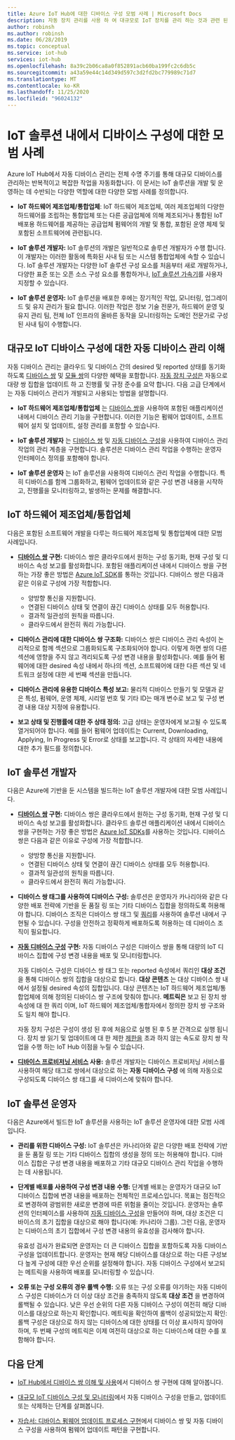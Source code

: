```yaml
---
title: Azure IoT Hub에 대한 디바이스 구성 모범 사례 | Microsoft Docs
description: 자동 장치 관리를 사용 하 여 대규모로 IoT 장치를 관리 하는 것과 관련 된 반복적인 복잡 한 작업을 최소화 하는 모범 사례에 대해 알아봅니다.
author: robinsh
ms.author: robinsh
ms.date: 06/28/2019
ms.topic: conceptual
ms.service: iot-hub
services: iot-hub
ms.openlocfilehash: 8a39c2b06ca8a0f852891acb60ba199fc2c6db5c
ms.sourcegitcommit: a43a59e44c14d349d597c3d2fd2bc779989c71d7
ms.translationtype: MT
ms.contentlocale: ko-KR
ms.lasthandoff: 11/25/2020
ms.locfileid: "96024132"
---
```

# <a name="best-practices-for-device-configuration-within-an-iot-solution"></a>IoT 솔루션 내에서 디바이스 구성에 대한 모범 사례

Azure IoT Hub에서 자동 디바이스 관리는 전체 수명 주기를 통해 대규모 디바이스를 관리하는 반복적이고 복잡한 작업을 자동화합니다. 이 문서는 IoT 솔루션을 개발 및 운영하는 데 수반되는 다양한 역할에 대한 다양한 모범 사례를 정의합니다.

* **IoT 하드웨어 제조업체/통합업체**: IoT 하드웨어 제조업체, 여러 제조업체의 다양한 하드웨어를 조립하는 통합업체 또는 다른 공급업체에 의해 제조되거나 통합된 IoT 배포용 하드웨어를 제공하는 공급업체 펌웨어의 개발 및 통합, 포함된 운영 체제 및 포함된 소프트웨어에 관련됩니다.

* **IoT 솔루션 개발자:** IoT 솔루션의 개발은 일반적으로 솔루션 개발자가 수행 합니다. 이 개발자는 이러한 활동에 특화된 사내 팀 또는 시스템 통합업체에 속할 수 있습니다. IoT 솔루션 개발자는 다양한 IoT 솔루션 구성 요소를 처음부터 새로 개발하거나, 다양한 표준 또는 오픈 소스 구성 요소를 통합하거나, [IoT 솔루션 가속기](../iot-accelerators/index.yml)를 사용자 지정할 수 있습니다.

* **IoT 솔루션 운영자:** IoT 솔루션을 배포한 후에는 장기적인 작업, 모니터링, 업그레이드 및 유지 관리가 필요 합니다. 이러한 작업은 정보 기술 전문가, 하드웨어 운영 및 유지 관리 팀, 전체 IoT 인프라의 올바른 동작을 모니터링하는 도메인 전문가로 구성된 사내 팀이 수행합니다.

## <a name="understand-automatic-device-management-for-configuring-iot-devices-at-scale"></a>대규모 IoT 디바이스 구성에 대한 자동 디바이스 관리 이해

자동 디바이스 관리는 클라우드 및 디바이스 간의 desired 및 reported 상태를 동기화하도록 [디바이스 쌍](iot-hub-devguide-device-twins.md) 및 [모듈 쌍](iot-hub-devguide-module-twins.md)의 다양한 혜택을 포함합니다. [자동 장치 구성은](./iot-hub-automatic-device-management.md) 자동으로 대량 쌍 집합을 업데이트 하 고 진행률 및 규정 준수를 요약 합니다. 다음 고급 단계에서는 자동 디바이스 관리가 개발되고 사용되는 방법을 설명합니다.

* **IoT 하드웨어 제조업체/통합업체** 는 [디바이스 쌍](iot-hub-devguide-device-twins.md)을 사용하여 포함된 애플리케이션 내에서 디바이스 관리 기능을 구현합니다. 이러한 기능은 펌웨어 업데이트, 소프트웨어 설치 및 업데이트, 설정 관리를 포함할 수 있습니다.

* **IoT 솔루션 개발자** 는 [디바이스 쌍](iot-hub-devguide-device-twins.md) 및 [자동 디바이스 구성](./iot-hub-automatic-device-management.md)을 사용하여 디바이스 관리 작업의 관리 계층을 구현합니다. 솔루션은 디바이스 관리 작업을 수행하는 운영자 인터페이스 정의를 포함해야 합니다.

* **IoT 솔루션 운영자** 는 IoT 솔루션을 사용하여 디바이스 관리 작업을 수행합니다. 특히 디바이스를 함께 그룹화하고, 펌웨어 업데이트와 같은 구성 변경 내용을 시작하고, 진행률을 모니터링하고, 발생하는 문제를 해결합니다.

## <a name="iot-hardware-manufacturerintegrator"></a>IoT 하드웨어 제조업체/통합업체

다음은 포함된 소프트웨어 개발을 다루는 하드웨어 제조업체 및 통합업체에 대한 모범 사례입니다.

* **[디바이스 쌍](iot-hub-devguide-device-twins.md) 구현:** 디바이스 쌍은 클라우드에서 원하는 구성 동기화, 현재 구성 및 디바이스 속성 보고를 활성화합니다. 포함된 애플리케이션 내에서 디바이스 쌍을 구현하는 가장 좋은 방법은 [Azure IoT SDK](https://github.com/Azure/azure-iot-sdks)를 통하는 것입니다. 디바이스 쌍은 다음과 같은 이유로 구성에 가장 적합합니다.

    * 양방향 통신을 지원합니다.
    * 연결된 디바이스 상태 및 연결이 끊긴 디바이스 상태를 모두 허용합니다.
    * 결과적 일관성의 원칙을 따릅니다.
    * 클라우드에서 완전히 쿼리 가능합니다.

* **디바이스 관리에 대한 디바이스 쌍 구조화:** 디바이스 쌍은 디바이스 관리 속성이 논리적으로 함께 섹션으로 그룹화되도록 구조화되어야 합니다. 이렇게 하면 쌍의 다른 섹션에 영향을 주지 않고 격리되도록 구성 변경 내용을 활성화합니다. 예를 들어 펌웨어에 대한 desired 속성 내에서 하나의 섹션, 소프트웨어에 대한 다른 섹션 및 네트워크 설정에 대한 세 번째 섹션을 만듭니다. 

* **디바이스 관리에 유용한 디바이스 특성 보고:** 물리적 디바이스 만들기 및 모델과 같은 특성, 펌웨어, 운영 체제, 시리얼 번호 및 기타 ID는 매개 변수로 보고 및 구성 변경 내용 대상 지정에 유용합니다.

* **보고 상태 및 진행률에 대한 주 상태 정의:** 고급 상태는 운영자에게 보고될 수 있도록 열거되어야 합니다. 예를 들어 펌웨어 업데이트는 Current, Downloading, Applying, In Progress 및 Error로 상태를 보고합니다. 각 상태의 자세한 내용에 대한 추가 필드를 정의합니다.

## <a name="iot-solution-developer"></a>IoT 솔루션 개발자

다음은 Azure에 기반을 둔 시스템을 빌드하는 IoT 솔루션 개발자에 대한 모범 사례입니다.

* **[디바이스 쌍](iot-hub-devguide-device-twins.md) 구현:** 디바이스 쌍은 클라우드에서 원하는 구성 동기화, 현재 구성 및 디바이스 속성 보고를 활성화합니다. 클라우드 솔루션 애플리케이션 내에서 디바이스 쌍을 구현하는 가장 좋은 방법은 [Azure IoT SDKs](https://github.com/Azure/azure-iot-sdks)를 사용하는 것입니다. 디바이스 쌍은 다음과 같은 이유로 구성에 가장 적합합니다.

    * 양방향 통신을 지원합니다.
    * 연결된 디바이스 상태 및 연결이 끊긴 디바이스 상태를 모두 허용합니다.
    * 결과적 일관성의 원칙을 따릅니다.
    * 클라우드에서 완전히 쿼리 가능합니다.

* **디바이스 쌍 태그를 사용하여 디바이스 구성:** 솔루션은 운영자가 카나리아와 같은 다양한 배포 전략에 기반을 둔 품질 링 또는 기타 디바이스 집합을 정의하도록 허용해야 합니다. 디바이스 조직은 디바이스 쌍 태그 및 [쿼리](iot-hub-devguide-query-language.md)를 사용하여 솔루션 내에서 구현될 수 있습니다. 구성을 안전하고 정확하게 배포하도록 허용하는 데 디바이스 조직이 필요합니다.

* **[자동 디바이스 구성](./iot-hub-automatic-device-management.md) 구현:** 자동 디바이스 구성은 디바이스 쌍을 통해 대량의 IoT 디바이스 집합에 구성 변경 내용을 배포 및 모니터링합니다.

   자동 디바이스 구성은 디바이스 쌍 태그 또는 reported 속성에서 쿼리인 **대상 조건** 을 통해 디바이스 쌍의 집합을 대상으로 합니다. **대상 콘텐츠** 는 대상 디바이스 쌍 내에서 설정될 desired 속성의 집합입니다. 대상 콘텐츠는 IoT 하드웨어 제조업체/통합업체에 의해 정의된 디바이스 쌍 구조에 맞춰야 합니다. **메트릭은** 보고 된 장치 쌍 속성에 대 한 쿼리 이며, IoT 하드웨어 제조업체/통합자에서 정의한 장치 쌍 구조와도 일치 해야 합니다.

   자동 장치 구성은 구성이 생성 된 후에 처음으로 실행 된 후 5 분 간격으로 실행 됩니다. 장치 쌍 읽기 및 업데이트에 대 한 제한 [제한을](iot-hub-devguide-quotas-throttling.md) 초과 하지 않는 속도로 장치 쌍 작업을 수행 하는 IoT Hub 이점을 누릴 수 있습니다.

* **[디바이스 프로비저닝 서비스](../iot-dps/how-to-manage-enrollments.md) 사용:** 솔루션 개발자는 디바이스 프로비저닝 서비스를 사용하여 해당 태그로 쌍에서 대상으로 하는 **자동 디바이스 구성** 에 의해 자동으로 구성되도록 디바이스 쌍 태그를 새 디바이스에 맞춰야 합니다. 

## <a name="iot-solution-operator"></a>IoT 솔루션 운영자

다음은 Azure에서 빌드한 IoT 솔루션을 사용하는 IoT 솔루션 운영자에 대한 모범 사례입니다.

* **관리를 위한 디바이스 구성:** IoT 솔루션은 카나리아와 같은 다양한 배포 전략에 기반을 둔 품질 링 또는 기타 디바이스 집합의 생성을 정의 또는 허용해야 합니다. 디바이스 집합은 구성 변경 내용을 배포하고 기타 대규모 디바이스 관리 작업을 수행하는 데 사용됩니다.

* **단계별 배포를 사용하여 구성 변경 내용 수행:** 단계별 배포는 운영자가 대규모 IoT 디바이스 집합에 변경 내용을 배포하는 전체적인 프로세스입니다. 목표는 점진적으로 변경하여 광범위한 새로운 변경에 따른 위험을 줄이는 것입니다.  운영자는 솔루션의 인터페이스를 사용하여 [자동 디바이스 구성](./iot-hub-automatic-device-management.md)을 만들어야 하며, 대상 조건은 디바이스의 초기 집합을 대상으로 해야 합니다(예: 카나리아 그룹). 그런 다음, 운영자는 디바이스의 초기 집합에서 구성 변경 내용의 유효성을 검사해야 합니다.

   유효성 검사가 완료되면 운영자는 더 큰 디바이스 집합을 포함하도록 자동 디바이스 구성을 업데이트합니다. 운영자는 현재 해당 디바이스를 대상으로 하는 다른 구성보다 높게 구성에 대한 우선 순위를 설정해야 합니다. 자동 디바이스 구성에서 보고되는 메트릭을 사용하여 배포를 모니터링할 수 있습니다.

* **오류 또는 구성 오류의 경우 롤백 수행:** 오류 또는 구성 오류를 야기하는 자동 디바이스 구성은 디바이스가 더 이상 대상 조건을 충족하지 않도록 **대상 조건** 을 변경하여 롤백될 수 있습니다. 낮은 우선 순위의 다른 자동 디바이스 구성이 여전히 해당 디바이스를 대상으로 하는지 확인합니다. 메트릭을 확인하여 롤백이 성공되었는지 확인: 롤백 구성은 대상으로 하지 않는 디바이스에 대한 상태를 더 이상 표시하지 않아야 하며, 두 번째 구성의 메트릭은 이제 여전히 대상으로 하는 디바이스에 대한 수를 포함해야 합니다.

## <a name="next-steps"></a>다음 단계

* [IoT Hub에서 디바이스 쌍 이해 및 사용](iot-hub-devguide-device-twins.md)에서 디바이스 쌍 구현에 대해 알아봅니다.

* [대규모 IoT 디바이스 구성 및 모니터링](./iot-hub-automatic-device-management.md)에서 자동 디바이스 구성을 만들고, 업데이트 또는 삭제하는 단계를 살펴봅니다.

* [자습서: 디바이스 펌웨어 업데이트 프로세스 구현](tutorial-firmware-update.md)에서 디바이스 쌍 및 자동 디바이스 구성을 사용하여 펌웨어 업데이트 패턴을 구현합니다.